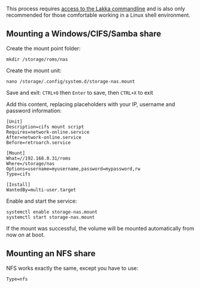 This process requires [access to the Lakka commandline](http://www.lakka.tv/doc/Accessing-Lakka-command-line-interface/) and is also only recommended for those comfortable working in a Linux shell environment.

## Mounting a Windows/CIFS/Samba share

Create the mount point folder:

    mkdir /storage/roms/nas

Create the mount unit:

    nano /storage/.config/system.d/storage-nas.mount 

Save and exit: `CTRL+O` then `Enter` to save, then `CTRL+X` to exit

Add this content, replacing placeholders with your IP, username and password information:

    [Unit]
    Description=cifs mount script
    Requires=network-online.service
    After=network-online.service
    Before=retroarch.service

    [Mount]
    What=//192.168.0.31/roms
    Where=/storage/nas
    Options=username=myusername,password=mypassword,rw
    Type=cifs
    
    [Install]
    WantedBy=multi-user.target

Enable and start the service:

    systemctl enable storage-nas.mount
    systemctl start storage-nas.mount

If the mount was successful, the volume will be mounted automatically from now on at boot.

## Mounting an NFS share

NFS works exactly the same, except you have to use:

    Type=nfs